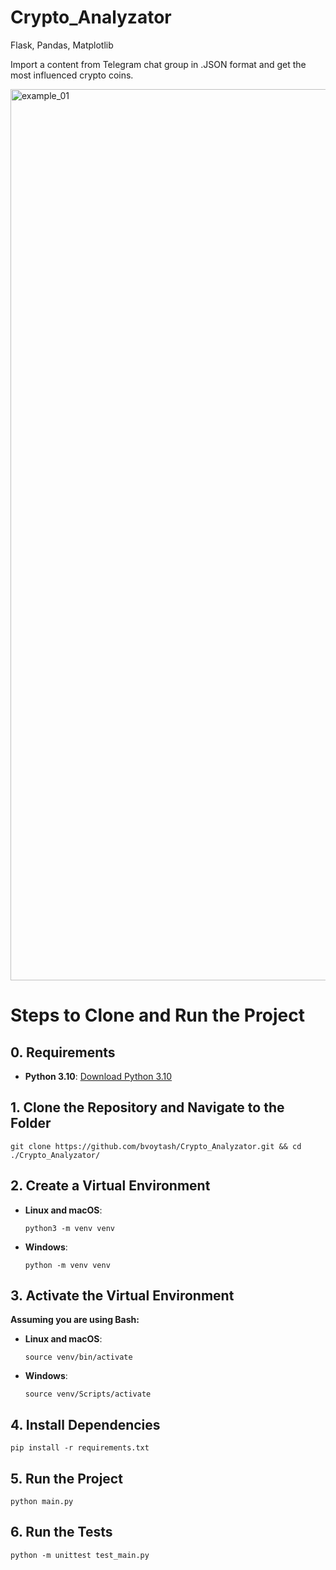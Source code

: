 # Crypto_Analyzator
Flask, Pandas, Matplotlib

Import a content from Telegram chat group in .JSON format and get the most influenced crypto coins.

<img width="1426" alt="example_01" src="https://github.com/user-attachments/assets/914439f9-e438-4a54-a71d-29c7c96f756c">

# Steps to Clone and Run the Project

## 0. Requirements
- **Python 3.10**: [Download Python 3.10](https://www.python.org/downloads/release/python-3100/)

## 1. Clone the Repository and Navigate to the Folder
```
git clone https://github.com/bvoytash/Crypto_Analyzator.git && cd ./Crypto_Analyzator/
```

## 2. Create a Virtual Environment
- **Linux and macOS**:
    ```
    python3 -m venv venv
    ```
- **Windows**:
    ```
    python -m venv venv
    ```

## 3. Activate the Virtual Environment
**Assuming you are using Bash:**
- **Linux and macOS**:
    ```
    source venv/bin/activate
    ```
- **Windows**:
    ```
    source venv/Scripts/activate
    ```

## 4. Install Dependencies
```
pip install -r requirements.txt
```

## 5. Run the Project
```
python main.py
```

## 6. Run the Tests
```
python -m unittest test_main.py
```